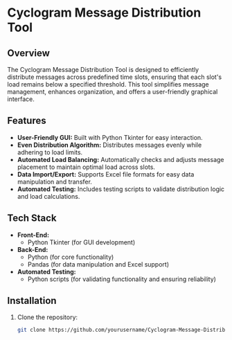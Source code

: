 # Cyclogram Message Distribution Tool

## Overview
The Cyclogram Message Distribution Tool is designed to efficiently distribute messages across predefined time slots, ensuring that each slot's load remains below a specified threshold. This tool simplifies message management, enhances organization, and offers a user-friendly graphical interface.

## Features
- **User-Friendly GUI:** Built with Python Tkinter for easy interaction.
- **Even Distribution Algorithm:** Distributes messages evenly while adhering to load limits.
- **Automated Load Balancing:** Automatically checks and adjusts message placement to maintain optimal load across slots.
- **Data Import/Export:** Supports Excel file formats for easy data manipulation and transfer.
- **Automated Testing:** Includes testing scripts to validate distribution logic and load calculations.

## Tech Stack
- **Front-End:** 
  - Python Tkinter (for GUI development)
- **Back-End:**
  - Python (for core functionality)
  - Pandas (for data manipulation and Excel support)
- **Automated Testing:**
  - Python scripts (for validating functionality and ensuring reliability)

## Installation
1. Clone the repository:
   ```bash
   git clone https://github.com/yourusername/Cyclogram-Message-Distribution-Tool.git
